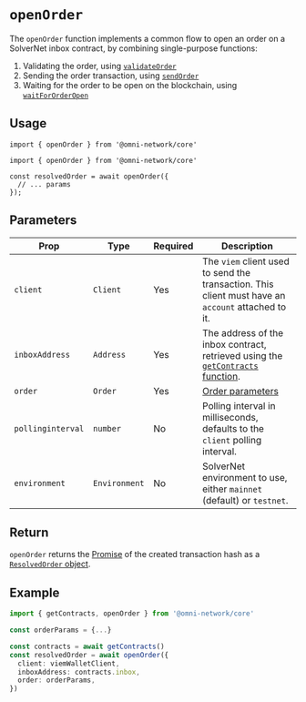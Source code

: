 # `openOrder`

The `openOrder` function implements a common flow to open an order on a SolverNet inbox contract, by combining single-purpose functions:

1. Validating the order, using [`validateOrder`](/sdk/core/validateOrder)
2. Sending the order transaction, using [`sendOrder`](/sdk/core/sendOrder)
3. Waiting for the order to be open on the blockchain, using [`waitForOrderOpen`](/sdk/core/waitForOrderOpen)

## Usage

`import { openOrder } from '@omni-network/core'`

```tsx
import { openOrder } from '@omni-network/core'

const resolvedOrder = await openOrder({
  // ... params
});
```

## Parameters

| Prop                | Type                                 | Required | Description                                                                                                                         |
| ------------------- | ------------------------------------ | -------- | ----------------------------------------------------------------------------------------------------------------------------------- |
| `client`        | `Client`                             | Yes      | The `viem` client used to send the transaction. This client must have an `account` attached to it.                                                                          |
| `inboxAddress`       | `Address`                             | Yes      | The address of the inbox contract, retrieved using the [`getContracts` function](/sdk/core/getContracts).                                                                     |
| `order`           | `Order`                         | Yes      | [Order parameters](/sdk/core/validateOrder#1-order-parameters-required) |
| `pollinginterval`       | `number`                             | No      | Polling interval in milliseconds, defaults to the `client` polling interval.                                                                     |
| `environment`           | `Environment`                         | No      | SolverNet environment to use, either `mainnet` (default) or `testnet`. |

## Return

`openOrder` returns the [Promise](https://developer.mozilla.org/en-US/docs/Web/JavaScript/Reference/Global_Objects/Promise) of the created transaction hash as a [`ResolvedOrder` object](/sdk/core/waitForOrderOpen#resolvedorder).

## Example

```ts
import { getContracts, openOrder } from '@omni-network/core'

const orderParams = {...}

const contracts = await getContracts()
const resolvedOrder = await openOrder({
  client: viemWalletClient,
  inboxAddress: contracts.inbox,
  order: orderParams,
})
```
